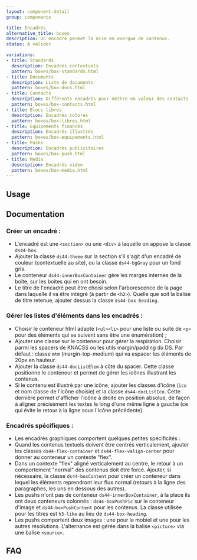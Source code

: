 ```yaml
---
layout: component-detail
group: components

title: Encadrés
alternative_title: boxes
description: Un encadré permet la mise en exergue de contenus.
status: A valider

variations:
- title: Standards
  description: Encadrés contextuels
  pattern: boxes/box-standards.html
- title: Documents
  description: Liste de documents
  pattern: boxes/box-docs.html
- title: Contacts
  description: Différents encadrés pour mettre en valeur des contacts
  pattern: boxes/box-contacts.html
- title: Blocs libres
  description: Encadrés colorés
  pattern: boxes/box-libres.html
- title: Equipements financés
  description: Encadrés illustrés
  pattern: boxes/box-equipements.html
- title: Pushs
  description: Encadrés publicitaires
  pattern: boxes/box-push.html
- title: Media
  description: Encadrés video
  pattern: boxes/box-media.html
---
```


## Usage


## Documentation

### Créer un encadré :

* L'encadré est une `<section>` ou une `<div>` à laquelle on appose la classe `ds44-box`.
* Ajouter la classe `ds44-theme` sur la section s'il s'agit d'un encadré de couleur (contextuelle au site), ou la classe `ds44-bgGray` pour un fond gris.
* Le conteneur `ds44-innerBoxContainer` gère les marges internes de la boite, sur les boites qui en ont besoin.
* Le titre de l'encadré peut être choisi selon l'arborescence de la page dans laquelle il va être intégré (à partir de `<h2>`). Quelle que soit la balise de titre retenue, ajouter dessus la classe `ds44-box-heading`.

### Gérer les listes d'éléments dans les encadrés :

* Choisir le conteneur html adapté (`<ul><li>` pour une liste ou suite de `<p>` pour des éléments qui se suivent sans être une énumération) ;
* Ajouter une classe sur le conteneur pour gérer la respiration. Choisir parmi les spacers de KNACSS ou les utils margin/padding du DS. Par défaut : classe `mtm` (margin-top-medium) qui va espacer les éléments de 20px en hauteur.
* Ajouter la classe `ds44-docListElem` à côté du spacer. Cette classe positionne le conteneur et permet de gérer les icônes illustrant les contenus.
* Si le contenu est illustré par une icône, ajouter les classes d'icône (`ico` et nom classe de l'icône choisie) et la classe `ds44-docListIco`. Cette dernière permet d'afficher l'icône à droite en position absolue, de façon à aligner précisément les textes le long d'une même ligne à gauche (ce qui évite le retour à la ligne sous l'icône précédente).

### Encadrés spécifiques :

* Les encadrés graphiques comportent quelques petites spécificités :
 * Quand les contenus textuels doivent être centrés verticalement, ajouter les classes `ds44-flex-container` et `ds44-flex-valign-center` pour donner au conteneur un contexte "flex".
 * Dans un contexte "flex" aligné verticalement au centre, le retour à un comportement "normal" des contenus doit être forcé. Ajouter, si nécessaire, la classe `ds44-boxContent` pour créer un conteneur dans lequel les éléments reprendront leur flux normal (retours à la ligne des paragraphes, les uns en dessous des autres).
 * Les pushs n'ont pas de conteneur `ds44-innerBoxContainer`, à la place ils ont deux conteneurs colonnés : `ds44-boxPushPic` sur le conteneur d'image et `ds44-boxPushContent` pour les contenus. La classe utilisée pour les titres est `h3-like` au lieu de `ds44-box-heading`.
 * Les pushs comportent deux images : une pour le mobiel et une pour les autres résolutions. L'alternance est gérée dans la balise `<picture>` via une balise `<source>`.


## FAQ


